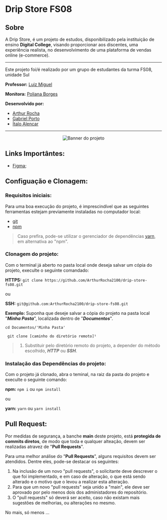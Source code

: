 # Drip Store FS08

## Sobre

A Drip Store, é um projeto de estudos, disponibilizado pela instituição de ensino **Digital College**, visando proporcionar aos discentes, uma experiência realista, no desenvolvimento de uma  plataforma de vendas online (e-commerce).

---
Este projeto foi/é realizado por um grupo de estudantes da turma FS08, unidade Sul

**Professor:** [Luiz Miguel](https://www.linkedin.com/in/devluismiguel/) 

**Monitora:** [Poliana Borges](https://www.linkedin.com/in/borges-poliana/)

**Desenvolvido por:**
* [Arthur Rocha](https://www.linkedin.com/in/arthur-rocha-5a052221b/)
* [Gabriel Porto](https://www.linkedin.com/in/devgarb-fs/)
* [Ítalo Alencar](https://www.linkedin.com/in/alencarfbitalo/)
---
<p align="center">
   <img src="https://github.com/ArthurRocha2100/drip-store-fs08/assets/94405748/f1857fe0-5fc2-475c-afe2-b7ca7c2dd1a0" alt="Banner do projeto">
<p align="center">

## Links Importântes:
* [Figma](https://www.figma.com/file/cfb4F7ZXMFQmvmTn3PKI4z/DRIP-STORE---DIGITAL-COLLEGE?type=design&node-id=101-2&mode=design&t=UfPtESK8JjZ1R91F-0);

## Configuação e Clonagem:

### Requisitos iniciais:
Para uma boa execução do projeto, é imprescindível que as seguintes ferramentas estejam previamente instaladas no computador local:
* [git](https://git-scm.com/downloads)
* [npm](https://docs.npmjs.com/downloading-and-installing-node-js-and-npm)
> Caso prefira, pode-se utilizar o gerenciador de dependências [yarn](https://classic.yarnpkg.com/lang/en/docs/install/#debian-stable), em alternativa ao "npm".

### Clonagem do projeto:
Com o terminal já aberto no pasta local onde deseja salvar um cópia do projeto, execulte o seguinte comandado:

**HTTPS:** ```git clone https://github.com/ArthurRocha2100/drip-store-fs08.git```

ou

**SSH:** ```git@github.com:ArthurRocha2100/drip-store-fs08.git```

**Exemplo:**
Suponha que deseje salvar a cópia do projeto na pasta local "***Minha Pasta***", localizada dentro de "***Documentos***".

```cd Documentos/'Minha Pasta'```

``` git clone [caminho do diretório remoto]¹```

> 1. Substituir pelo diretório remoto do projeto, a depender do método escolhido, ***HTTP*** ou ***SSH***.

### Instalação das Dependências do projeto:

Com o projeto já clonado, abra o teminal, na raiz da pasta do projeto e execulte o seguinte comando:

**npm:** ```npm i``` ou ```npm install```

ou

**yarn:** ```yarn``` ou ```yarn install```

## Pull Request:
Por medidas de segurança, a banche **main** deste projeto, está **protegida de commits diretos**, de modo que toda e qualquer alteação, devem ser realizadas atravez de "**Pull Requests**".

Para uma melhor análise do "**Pull  Requests**", alguns requisitos devem ser atendidos. Dentre eles, pode-se destacar os seguintes:

1. Na inclusão de um novo "pull requests", o solicitante deve descrever o que foi implementado, e em caso de alteração, o que está sendo alterado e o motivo que o levou a realizar esta alteração.
2. Para que um novo "pull requests" seja unido a "main", ele deve ser aprovado por pelo menos dois dos administadores do repositório.
3. O "pull requests" só deverá ser aceito, caso não existam mais sugestões de melhorias, ou alterações no mesmo.

No mais, só menos ...
